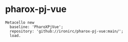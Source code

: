 # pharox-pj-vue

```
Metacello new
  baseline: 'PharoXPjVue';
  repository: 'github://ironirc/pharox-pj-vue:main/';
  load.
```
